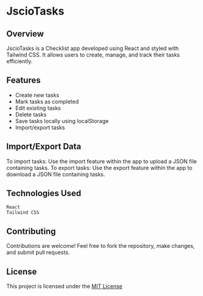 # JscioTasks

## Overview
JscioTasks is a Checklist app developed using React and styled with Tailwind CSS. It allows users to create, manage, and track their tasks efficiently.

## Features
- Create new tasks
- Mark tasks as completed
- Edit existing tasks
- Delete tasks
- Save tasks locally using localStorage
- Import/export tasks

## Import/Export Data
To import tasks: Use the import feature within the app to upload a JSON file containing tasks.
To export tasks: Use the export feature within the app to download a JSON file containing tasks.

## Technologies Used
    React
    Tailwind CSS

## Contributing

Contributions are welcome! Feel free to fork the repository, make changes, and submit pull requests.

## License

This project is licensed under the [MIT License](LICENSE)
